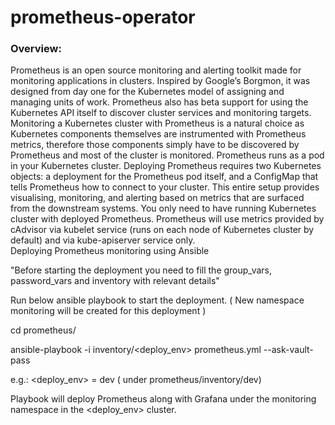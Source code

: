 # prometheus-operator

### Overview: ###

Prometheus is an open source monitoring and alerting toolkit made for monitoring applications in clusters. Inspired by Google’s Borgmon, it was designed from day one for the Kubernetes model of assigning and managing units of work. Prometheus also has beta support for using the Kubernetes API itself to discover cluster services and monitoring targets. Monitoring a Kubernetes cluster with Prometheus is a natural choice as Kubernetes components themselves are instrumented with Prometheus metrics, therefore those components simply have to be discovered by Prometheus and most of the cluster is monitored.
Prometheus runs as a pod in your Kubernetes cluster. Deploying Prometheus requires two Kubernetes objects: a deployment for the Prometheus pod itself, and a ConfigMap that tells Prometheus how to connect to your cluster.
This entire setup provides visualising, monitoring, and alerting based on metrics that are surfaced from the downstream systems.
You only need to have running Kubernetes cluster with deployed Prometheus. Prometheus will use metrics provided by cAdvisor via kubelet service (runs on each node of Kubernetes cluster by default) and via kube-apiserver service only.
Deploying Prometheus monitoring using Ansible


"Before starting the deployment you need to fill the group_vars, password_vars and inventory with relevant details"

Run below ansible playbook to start the deployment. ( New namespace monitoring will be created for this deployment )

cd prometheus/

ansible-playbook -i inventory/<deploy_env> prometheus.yml --ask-vault-pass

e.g.: <deploy_env> = dev ( under prometheus/inventory/dev)

Playbook will deploy Prometheus along with Grafana under the monitoring namespace in the <deploy_env> cluster.
